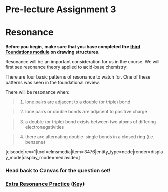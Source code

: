 # Pre-lecture Assignment 3


# Resonance

**Before you begin, make sure that you have completed the [third Foundations module](/drawing-structures.md) on drawing structures.**



Resonance will be an important consideration for us in the course. We will first see resonance theory applied to acid-base chemistry.

There are four basic patterns of resonance to watch for. One of these patterns was seen in the foundational review.

There will be resonance when:
> 1) lone pairs are adjacent to a double (or triple) bond

> 2) lone pairs or double bonds are adjacent to positive charge

> 3) a double (or triple) bond exists between two atoms of differing electronegativities

> 4) there are alternating double-single bonds in a closed ring (i.e. benzene)

[ciscode|rev=1|tool=elmsmedia|item=3476|entity_type=node|render=display_mode|display_mode=mediavideo]

### Head back to Canvas for the question set!

### [Extra Resonance Practice](https://media.ed.science.psu.edu/sites/media/ed/files/documents/additional_resonance_practicef17.pdf) ([Key](https://media.ed.science.psu.edu/sites/media/ed/files/documents/additional_resonance_practicef17_key.pdf))